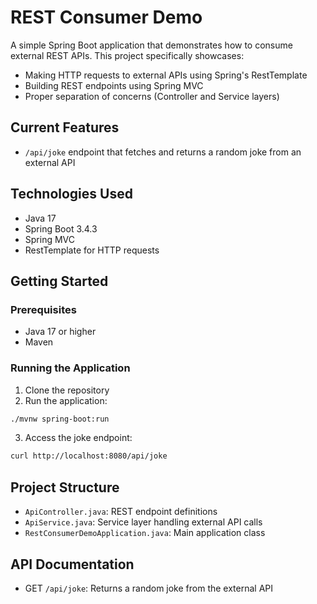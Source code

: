 # REST Consumer Demo

A simple Spring Boot application that demonstrates how to consume external REST APIs. This project specifically showcases:
- Making HTTP requests to external APIs using Spring's RestTemplate
- Building REST endpoints using Spring MVC
- Proper separation of concerns (Controller and Service layers)

## Current Features
- `/api/joke` endpoint that fetches and returns a random joke from an external API

## Technologies Used
- Java 17
- Spring Boot 3.4.3
- Spring MVC
- RestTemplate for HTTP requests

## Getting Started

### Prerequisites
- Java 17 or higher
- Maven

### Running the Application
1. Clone the repository
2. Run the application:
```bash
./mvnw spring-boot:run
```
3. Access the joke endpoint:
```bash
curl http://localhost:8080/api/joke
```

## Project Structure
- `ApiController.java`: REST endpoint definitions
- `ApiService.java`: Service layer handling external API calls
- `RestConsumerDemoApplication.java`: Main application class

## API Documentation
- GET `/api/joke`: Returns a random joke from the external API
